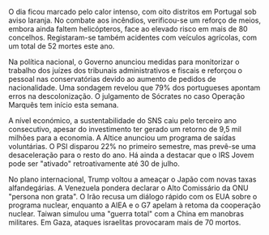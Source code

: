 O dia ficou marcado pelo calor intenso, com oito distritos em Portugal sob aviso laranja. No combate aos incêndios, verificou-se um reforço de meios, embora ainda faltem helicópteros, face ao elevado risco em mais de 80 concelhos. Registaram-se também acidentes com veículos agrícolas, com um total de 52 mortes este ano.

Na política nacional, o Governo anunciou medidas para monitorizar o trabalho dos juízes dos tribunais administrativos e fiscais e reforçou o pessoal nas conservatórias devido ao aumento de pedidos de nacionalidade. Uma sondagem revelou que 79% dos portugueses apontam erros na descolonização. O julgamento de Sócrates no caso Operação Marquês tem início esta semana.

A nível económico, a sustentabilidade do SNS caiu pelo terceiro ano consecutivo, apesar do investimento ter gerado um retorno de 9,5 mil milhões para a economia. A Altice anunciou um programa de saídas voluntárias. O PSI disparou 22% no primeiro semestre, mas prevê-se uma desaceleração para o resto do ano. Há ainda a destacar que o IRS Jovem pode ser "ativado" retroativamente até 30 de julho.

No plano internacional, Trump voltou a ameaçar o Japão com novas taxas alfandegárias. A Venezuela pondera declarar o Alto Comissário da ONU "persona non grata". O Irão recusa um diálogo rápido com os EUA sobre o programa nuclear, enquanto a AIEA e o G7 apelam à retoma da cooperação nuclear. Taiwan simulou uma "guerra total" com a China em manobras militares. Em Gaza, ataques israelitas provocaram mais de 70 mortos.